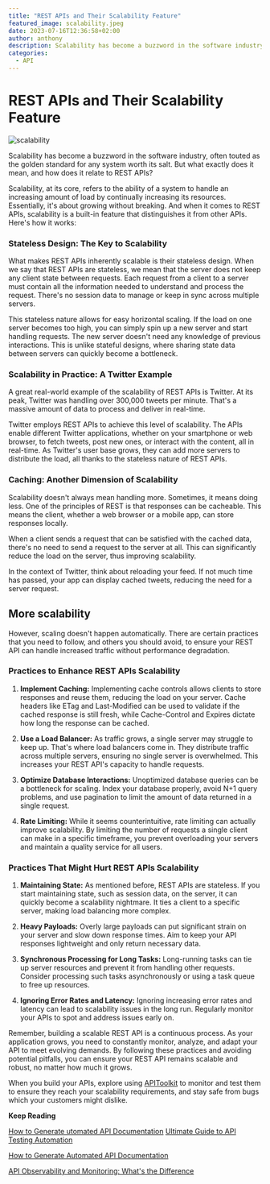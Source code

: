 ```yaml
---
title: "REST APIs and Their Scalability Feature"
featured_image: scalability.jpeg
date: 2023-07-16T12:36:58+02:00
author: anthony
description: Scalability has become a buzzword in the software industry, often touted as the golden standard for any system worth its salt. But what exactly does it mean, and how does it relate to REST APIs?
categories:
  - API
---
```


# REST APIs and Their Scalability Feature

![scalability](./scalability.jpeg)

Scalability has become a buzzword in the software industry, often touted as the golden standard for any system worth its salt. But what exactly does it mean, and how does it relate to REST APIs?

Scalability, at its core, refers to the ability of a system to handle an increasing amount of load by continually increasing its resources. Essentially, it's about growing without breaking. And when it comes to REST APIs, scalability is a built-in feature that distinguishes it from other APIs. Here's how it works:

### **Stateless Design: The Key to Scalability**

What makes REST APIs inherently scalable is their stateless design. When we say that REST APIs are stateless, we mean that the server does not keep any client state between requests. Each request from a client to a server must contain all the information needed to understand and process the request. There's no session data to manage or keep in sync across multiple servers.

This stateless nature allows for easy horizontal scaling. If the load on one server becomes too high, you can simply spin up a new server and start handling requests. The new server doesn't need any knowledge of previous interactions. This is unlike stateful designs, where sharing state data between servers can quickly become a bottleneck.

### **Scalability in Practice: A Twitter Example**

A great real-world example of the scalability of REST APIs is Twitter. At its peak, Twitter was handling over 300,000 tweets per minute. That's a massive amount of data to process and deliver in real-time.

Twitter employs REST APIs to achieve this level of scalability. The APIs enable different Twitter applications, whether on your smartphone or web browser, to fetch tweets, post new ones, or interact with the content, all in real-time. As Twitter's user base grows, they can add more servers to distribute the load, all thanks to the stateless nature of REST APIs.

### **Caching: Another Dimension of Scalability**

Scalability doesn't always mean handling more. Sometimes, it means doing less. One of the principles of REST is that responses can be cacheable. This means the client, whether a web browser or a mobile app, can store responses locally.

When a client sends a request that can be satisfied with the cached data, there's no need to send a request to the server at all. This can significantly reduce the load on the server, thus improving scalability.

In the context of Twitter, think about reloading your feed. If not much time has passed, your app can display cached tweets, reducing the need for a server request.

## More scalability

However, scaling doesn't happen automatically. There are certain practices that you need to follow, and others you should avoid, to ensure your REST API can handle increased traffic without performance degradation.

### **Practices to Enhance REST APIs Scalability**

1. **Implement Caching:** Implementing cache controls allows clients to store responses and reuse them, reducing the load on your server. Cache headers like ETag and Last-Modified can be used to validate if the cached response is still fresh, while Cache-Control and Expires dictate how long the response can be cached.

2. **Use a Load Balancer:** As traffic grows, a single server may struggle to keep up. That's where load balancers come in. They distribute traffic across multiple servers, ensuring no single server is overwhelmed. This increases your REST API's capacity to handle requests.

3. **Optimize Database Interactions:** Unoptimized database queries can be a bottleneck for scaling. Index your database properly, avoid N+1 query problems, and use pagination to limit the amount of data returned in a single request.

4. **Rate Limiting:** While it seems counterintuitive, rate limiting can actually improve scalability. By limiting the number of requests a single client can make in a specific timeframe, you prevent overloading your servers and maintain a quality service for all users.

### **Practices That Might Hurt REST APIs Scalability**

1. **Maintaining State:** As mentioned before, REST APIs are stateless. If you start maintaining state, such as session data, on the server, it can quickly become a scalability nightmare. It ties a client to a specific server, making load balancing more complex.

2. **Heavy Payloads:** Overly large payloads can put significant strain on your server and slow down response times. Aim to keep your API responses lightweight and only return necessary data.

3. **Synchronous Processing for Long Tasks:** Long-running tasks can tie up server resources and prevent it from handling other requests. Consider processing such tasks asynchronously or using a task queue to free up resources.

4. **Ignoring Error Rates and Latency:** Ignoring increasing error rates and latency can lead to scalability issues in the long run. Regularly monitor your APIs to spot and address issues early on.

Remember, building a scalable REST API is a continuous process. As your application grows, you need to constantly monitor, analyze, and adapt your API to meet evolving demands. By following these practices and avoiding potential pitfalls, you can ensure your REST API remains scalable and robust, no matter how much it grows.

When you build your APIs, explore using [APIToolkit](https://apitoolkit.io) to monitor and test them to ensure they reach your scalability requirements, and stay safe from bugs which your customers might dislike.

**Keep Reading**

[How to Generate utomated API Documentation](https://apitoolkit.io/blog/how-to-generate-automated-api-documentation/)
[Ultimate Guide to API Testing Automation](https://apitoolkit.io/blog/api-testing-automation)

[How to Generate Automated API Documentation](https://apitoolkit.io/blog/how-to-generate-automated-api-documentation/)

[API Observability and Monitoring: What's the Difference](https://apitoolkit.io/blog/api-observability-and-api-monitoring/)
